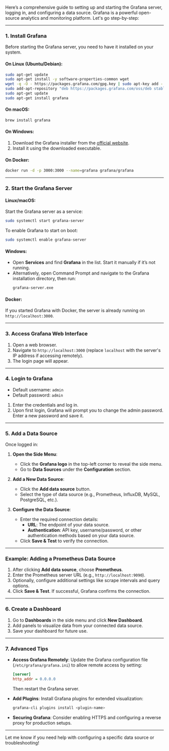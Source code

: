 
Here’s a comprehensive guide to setting up and starting the Grafana server, logging in, and configuring a data source. Grafana is a powerful open-source analytics and monitoring platform. Let's go step-by-step:

---

### 1. **Install Grafana**

Before starting the Grafana server, you need to have it installed on your system.

#### On Linux (Ubuntu/Debian):
```bash
sudo apt-get update
sudo apt-get install -y software-properties-common wget
wget -q -O - https://packages.grafana.com/gpg.key | sudo apt-key add -
sudo add-apt-repository "deb https://packages.grafana.com/oss/deb stable main"
sudo apt-get update
sudo apt-get install grafana
```

#### On macOS:
```bash
brew install grafana
```

#### On Windows:
1. Download the Grafana installer from the [official website](https://grafana.com/grafana/download).
2. Install it using the downloaded executable.

#### On Docker:
```bash
docker run -d -p 3000:3000 --name=grafana grafana/grafana
```

---

### 2. **Start the Grafana Server**

#### Linux/macOS:
Start the Grafana server as a service:
```bash
sudo systemctl start grafana-server
```
To enable Grafana to start on boot:
```bash
sudo systemctl enable grafana-server
```

#### Windows:
- Open **Services** and find **Grafana** in the list. Start it manually if it’s not running.
- Alternatively, open Command Prompt and navigate to the Grafana installation directory, then run:
  ```cmd
  grafana-server.exe
  ```

#### Docker:
If you started Grafana with Docker, the server is already running on `http://localhost:3000`.

---

### 3. **Access Grafana Web Interface**

1. Open a web browser.
2. Navigate to `http://localhost:3000` (replace `localhost` with the server's IP address if accessing remotely).
3. The login page will appear.

---

### 4. **Login to Grafana**

- Default username: `admin`
- Default password: `admin`

1. Enter the credentials and log in.
2. Upon first login, Grafana will prompt you to change the admin password. Enter a new password and save it.

---

### 5. **Add a Data Source**

Once logged in:

1. **Open the Side Menu**:
   - Click the **Grafana logo** in the top-left corner to reveal the side menu.
   - Go to **Data Sources** under the **Configuration** section.

2. **Add a New Data Source**:
   - Click the **Add data source** button.
   - Select the type of data source (e.g., Prometheus, InfluxDB, MySQL, PostgreSQL, etc.).

3. **Configure the Data Source**:
   - Enter the required connection details:
     - **URL**: The endpoint of your data source.
     - **Authentication**: API key, username/password, or other authentication methods based on your data source.
   - Click **Save & Test** to verify the connection.

---

### Example: Adding a Prometheus Data Source

1. After clicking **Add data source**, choose **Prometheus**.
2. Enter the Prometheus server URL (e.g., `http://localhost:9090`).
3. Optionally, configure additional settings like scrape intervals and query options.
4. Click **Save & Test**. If successful, Grafana confirms the connection.

---

### 6. **Create a Dashboard**

1. Go to **Dashboards** in the side menu and click **New Dashboard**.
2. Add panels to visualize data from your connected data source.
3. Save your dashboard for future use.

---

### 7. **Advanced Tips**

- **Access Grafana Remotely**: Update the Grafana configuration file (`/etc/grafana/grafana.ini`) to allow remote access by setting:
  ```ini
  [server]
  http_addr = 0.0.0.0
  ```
  Then restart the Grafana server.

- **Add Plugins**: Install Grafana plugins for extended visualization:
  ```bash
  grafana-cli plugins install <plugin-name>
  ```

- **Securing Grafana**: Consider enabling HTTPS and configuring a reverse proxy for production setups.

---

Let me know if you need help with configuring a specific data source or troubleshooting!
